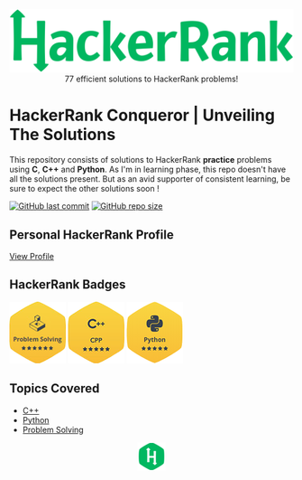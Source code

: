 <p align="center">
    <a href="https://www.hackerrank.com/aryankashyap">
        <img src="./Badges/HackerRank_wordmark.svg">
    </a>
    <br>77 efficient solutions to HackerRank problems!  
</p>

# HackerRank Conqueror | Unveiling The Solutions

This repository consists of solutions to HackerRank **practice** problems using **C**, **C++** and **Python**. As I'm in learning phase, this repo doesn't have all the solutions present. But as an avid supporter of consistent learning, be sure to expect the other solutions soon !

[![GitHub last commit](https://img.shields.io/github/last-commit/aryankashyap7/Hackerrank-Conqueror)](https://github.com//aryankashyap7/Hackerrank-Conqueror/commits/master)
[![GitHub repo size](https://img.shields.io/github/repo-size/aryankashyap7/Hackerrank-Conqueror)](https://github.com//aryankashyap7/Hackerrank-Conqueror/archive/master.zip)

## Personal HackerRank Profile

[View Profile](https://www.hackerrank.com/aryankashyap)

## HackerRank Badges

![Problem Solving](/Badges/6_Star_Problem_solving.png)
![C++](/Badges/5_Star_C++.png)
![Python](/Badges/5_Star_Python.png)

## Topics Covered

- [C++](#c++)
- [Python](#python)
- [Problem Solving](#problem-solving)

<p align="center">
    <a href="https://www.hackerrank.com/aryankashyap7" >
        <img alt="HackerRank Logo" src="./Badges/emblem.png">
    </a>
</p>
